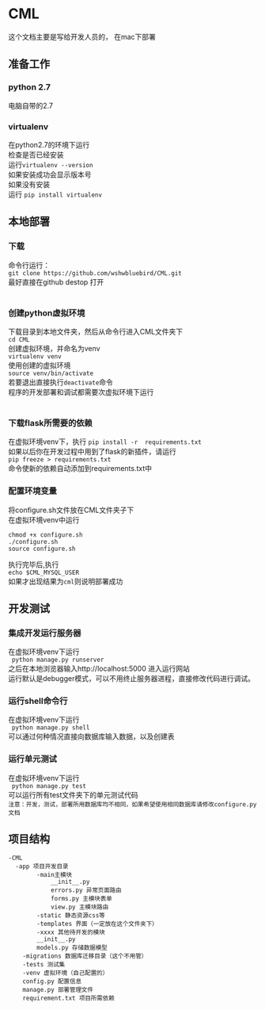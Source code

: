 # CML
这个文档主要是写给开发人员的， 在mac下部署


## 准备工作
### python 2.7<br/>

电脑自带的2.7<br/> 

### virtualenv<br/>
在python2.7的环境下运行<br/>
检查是否已经安装<br/>
运行```virtualenv --version```<br/>
如果安装成功会显示版本号 <br/>
如果没有安装<br/>
运行   ```pip install virtualenv```<br/>

## 本地部署
### 下载<br/>
命令行运行：<br/>
```git clone https://github.com/wshwbluebird/CML.git```<br/>
最好直接在github destop 打开<br/><br/>
### 创建python虚拟环境<br/>
下载目录到本地文件夹，然后从命令行进入CML文件夹下<br/>
```cd CML```<br/>
创建虚拟环境，并命名为venv<br/>
```virtualenv venv```<br/>
使用创建的虚拟环境<br/>
```source venv/bin/activate```<br/>
若要退出直接执行```deactivate```命令<br/>
程序的开发部署和调试都需要次虚拟环境下运行<br/><br/>
### 下载flask所需要的依赖<br/>
在虚拟环境venv下，执行
```pip install -r  requirements.txt```<br/>
如果以后你在开发过程中用到了flask的新插件，请运行<br/>
```pip freeze > requirements.txt```<br/>
命令使新的依赖自动添加到requirements.txt中<br/>

### 配置环境变量
将configure.sh文件放在CML文件夹子下<br/>
在虚拟环境venv中运行<br/>
<pre><code>chmod +x configure.sh
./configure.sh
source configure.sh
</code></pre>
执行完毕后,执行<br/>
```echo $CML_MYSQL_USER```<br/>
如果才出现结果为```cml```则说明部署成功<br/>

## 开发测试
### 集成开发运行服务器<br/>
在虚拟环境venv下运行<br/>
``` python manage.py runserver```<br/>
之后在本地浏览器输入http://localhost:5000    进入运行网站<br/>
运行默认是debugger模式，可以不用终止服务器进程，直接修改代码进行调试。<br/>
### 运行shell命令行<br/>
在虚拟环境venv下运行<br/>
``` python manage.py shell```<br/>
可以通过何种情况直接向数据库输入数据，以及创建表<br/>
### 运行单元测试<br/>
在虚拟环境venv下运行<br/>
``` python manage.py test```<br/>
可以运行所有test文件夹下的单元测试代码<br/>
`注意：开发，测试，部署所用数据库均不相同，如果希望使用相同数据库请修改configure.py文档`


## 项目结构
	-CML
      -app 项目开发目录
			-main主模块
				__init__.py   
				errors.py 异常页面路由
				forms.py 主模块表单
				view.py 主模块路由
			-static 静态资源css等
			-templates 界面（一定放在这个文件夹下）
			-xxxx 其他待开发的模块
			__init__.py
			models.py 存储数据模型
		-migrations 数据库迁移目录（这个不用管）
		-tests 测试集
		-venv 虚拟环境（自己配置的）
		config.py 配置信息
		manage.py 部署管理文件
		requirement.txt 项目所需依赖
		










